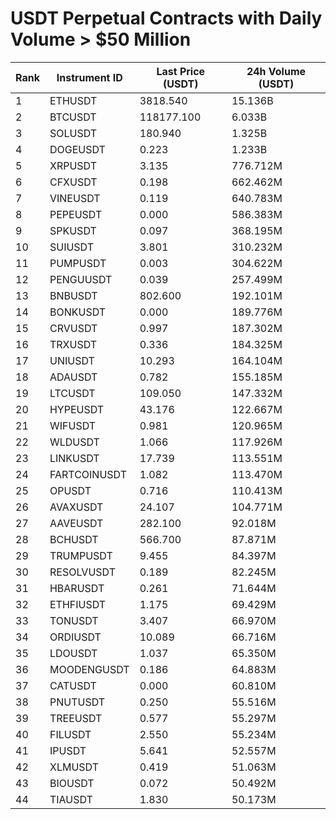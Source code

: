 # USDT Perpetual Contracts with Daily Volume > $50 Million

| Rank | Instrument ID | Last Price (USDT) | 24h Volume (USDT) |
|------|---------------|-------------------|-------------------|
| 1 | ETHUSDT | 3818.540 | 15.136B |
| 2 | BTCUSDT | 118177.100 | 6.033B |
| 3 | SOLUSDT | 180.940 | 1.325B |
| 4 | DOGEUSDT | 0.223 | 1.233B |
| 5 | XRPUSDT | 3.135 | 776.712M |
| 6 | CFXUSDT | 0.198 | 662.462M |
| 7 | VINEUSDT | 0.119 | 640.783M |
| 8 | PEPEUSDT | 0.000 | 586.383M |
| 9 | SPKUSDT | 0.097 | 368.195M |
| 10 | SUIUSDT | 3.801 | 310.232M |
| 11 | PUMPUSDT | 0.003 | 304.622M |
| 12 | PENGUUSDT | 0.039 | 257.499M |
| 13 | BNBUSDT | 802.600 | 192.101M |
| 14 | BONKUSDT | 0.000 | 189.776M |
| 15 | CRVUSDT | 0.997 | 187.302M |
| 16 | TRXUSDT | 0.336 | 184.325M |
| 17 | UNIUSDT | 10.293 | 164.104M |
| 18 | ADAUSDT | 0.782 | 155.185M |
| 19 | LTCUSDT | 109.050 | 147.332M |
| 20 | HYPEUSDT | 43.176 | 122.667M |
| 21 | WIFUSDT | 0.981 | 120.965M |
| 22 | WLDUSDT | 1.066 | 117.926M |
| 23 | LINKUSDT | 17.739 | 113.551M |
| 24 | FARTCOINUSDT | 1.082 | 113.470M |
| 25 | OPUSDT | 0.716 | 110.413M |
| 26 | AVAXUSDT | 24.107 | 104.771M |
| 27 | AAVEUSDT | 282.100 | 92.018M |
| 28 | BCHUSDT | 566.700 | 87.871M |
| 29 | TRUMPUSDT | 9.455 | 84.397M |
| 30 | RESOLVUSDT | 0.189 | 82.245M |
| 31 | HBARUSDT | 0.261 | 71.644M |
| 32 | ETHFIUSDT | 1.175 | 69.429M |
| 33 | TONUSDT | 3.407 | 66.970M |
| 34 | ORDIUSDT | 10.089 | 66.716M |
| 35 | LDOUSDT | 1.037 | 65.350M |
| 36 | MOODENGUSDT | 0.186 | 64.883M |
| 37 | CATUSDT | 0.000 | 60.810M |
| 38 | PNUTUSDT | 0.250 | 55.516M |
| 39 | TREEUSDT | 0.577 | 55.297M |
| 40 | FILUSDT | 2.550 | 55.234M |
| 41 | IPUSDT | 5.641 | 52.557M |
| 42 | XLMUSDT | 0.419 | 51.063M |
| 43 | BIOUSDT | 0.072 | 50.492M |
| 44 | TIAUSDT | 1.830 | 50.173M |
